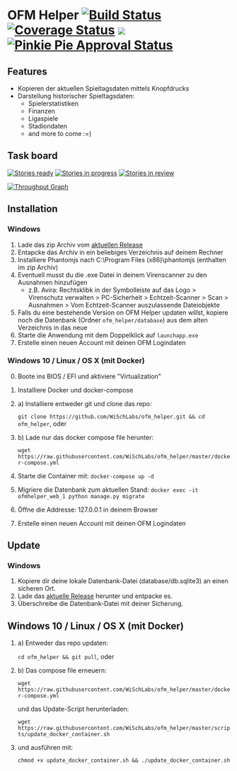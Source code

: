 # OFM Helper [![Build Status](https://travis-ci.org/WiSchLabs/ofm_helper.svg?branch=master)](https://travis-ci.org/WiSchLabs/ofm_helper) [![Coverage Status](https://coveralls.io/repos/github/WiSchLabs/ofm_helper/badge.svg?branch=master)](https://coveralls.io/github/WiSchLabs/ofm_helper?branch=master) [![](https://images.microbadger.com/badges/image/wischlabs/ofm_helper.svg)](http://microbadger.com/images/wischlabs/ofm_helper "size of the docker image") [![Pinkie Pie Approval Status](http://dosowisko.net/pinkiepieapproved.svg)](https://www.youtube.com/watch?v=FULyN9Ai-A0)

## Features
* Kopieren der aktuellen Spieltagsdaten mittels Knopfdrucks
* Darstellung historischer Spieltagsdaten:
    * Spielerstatistiken
    * Finanzen
    * Ligaspiele
    * Stadiondaten
    * and more to come :=)

## Task board

[![Stories ready](https://badge.waffle.io/WiSchLabs/ofm_helper.png?label=backlog&title=Backlog)](http://waffle.io/WiSchLabs/ofm_helper)
[![Stories in progress](https://badge.waffle.io/WiSchLabs/ofm_helper.png?label=in%20progress&title=In%20progress)](http://waffle.io/WiSchLabs/ofm_helper)
[![Stories in review](https://badge.waffle.io/WiSchLabs/ofm_helper.png?label=in%20review&title=In%20review)](http://waffle.io/WiSchLabs/ofm_helper)

[![Throughput Graph](https://graphs.waffle.io/WiSchLabs/ofm_helper/throughput.svg)](https://waffle.io/WiSchLabs/ofm_helper/metrics/throughput)

## Installation

### Windows

1. Lade das zip Archiv vom [aktuellen Release](https://github.com/WiSchLabs/ofm_helper/releases/latest)
2. Entapcke das Archiv in ein beliebiges Verzeichnis auf deinem Rechner
3. Installiere Phantomjs nach C:\Program Files (x86)\phantomjs (enthalten im zip Archiv)
4. Eventuell musst du die .exe Datei in deinem Virenscanner zu den Ausnahmen hinzufügen
   - z.B. Avira: Rechtsklibk in der Symbolleiste auf das Logo > Virenschutz verwalten > PC-Sicherheit > Echtzeit-Scanner > Scan > Ausnahmen > Vom Echtzeit-Scanner auszulassende Dateiobjekte
5. Falls du eine bestehende Version on OFM Helper updaten willst, kopiere noch die Datenbank (Ordner `ofm_helper/database`) aus dem alten Verzeichnis in das neue
6. Starte die Anwendung mit dem Doppelklick auf `launchapp.exe`
7. Erstelle einen neuen Account mit deinen OFM Logindaten

### Windows 10 / Linux / OS X (mit Docker)

0. Boote ins BIOS / EFI und aktiviere "Virtualization"
1. Installiere Docker und docker-compose
2. a) Installiere entweder git und clone das repo: 

    `git clone https://github.com/WiSchLabs/ofm_helper.git && cd ofm_helper`, oder
2. b) Lade nur das docker compose file herunter: 

    `wget https://raw.githubusercontent.com/WiSchLabs/ofm_helper/master/docker-compose.yml`
3. Starte die Container mit: `docker-compose up -d`
4. Migriere die Datenbank zum aktuellen Stand: `docker exec -it ofmhelper_web_1 python manage.py migrate`
5. Öffne die Addresse: 127.0.0.1 in deinem Browser
6. Erstelle einen neuen Account mit deinen OFM Logindaten

## Update 

### Windows
1. Kopiere dir deine lokale Datenbank-Datei (database/db.sqlite3) an einen sicheren Ort. 
2. Lade das [aktuelle Release](https://github.com/WiSchLabs/ofm_helper/releases/latest) herunter und entpacke es.
3. Überschreibe die Datenbank-Datei mit deiner Sicherung.

## Windows 10 / Linux / OS X (mit Docker)


1. a) Entweder das repo updaten:

    `cd ofm_helper && git pull`, oder
1. b) Das compose file erneuern: 

    `wget https://raw.githubusercontent.com/WiSchLabs/ofm_helper/master/docker-compose.yml`
     
    und das Update-Script herunterladen:
    
    `wget https://raw.githubusercontent.com/WiSchLabs/ofm_helper/master/scripts/update_docker_container.sh`
2.  und ausführen mit:

    `chmod +x update_docker_container.sh && ./update_docker_container.sh`


